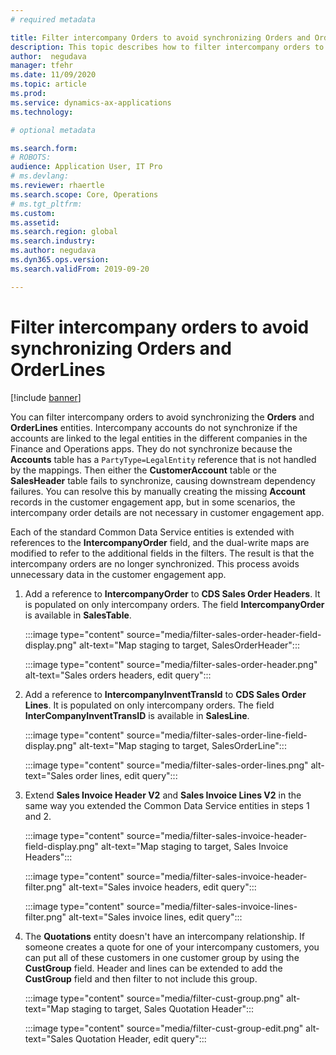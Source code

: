 ```yaml
---
# required metadata

title: Filter intercompany Orders to avoid synchronizing Orders and OrderLines
description: This topic describes how to filter intercompany orders to avoid synchronizing Orders and OrderLines.
author:  negudava
manager: tfehr
ms.date: 11/09/2020
ms.topic: article
ms.prod: 
ms.service: dynamics-ax-applications
ms.technology: 

# optional metadata

ms.search.form: 
# ROBOTS: 
audience: Application User, IT Pro
# ms.devlang: 
ms.reviewer: rhaertle
ms.search.scope: Core, Operations
# ms.tgt_pltfrm: 
ms.custom: 
ms.assetid: 
ms.search.region: global
ms.search.industry: 
ms.author: negudava
ms.dyn365.ops.version: 
ms.search.validFrom: 2019-09-20

---
```


# Filter intercompany orders to avoid synchronizing Orders and OrderLines

[!include [banner](../../includes/banner.md)]

You can filter intercompany orders to avoid synchronizing the **Orders** and **OrderLines** entities. Intercompany accounts do not synchronize if the accounts are linked to the legal entities in the different companies in the Finance and Operations apps. They do not synchronize because the **Accounts** table has a `PartyType=LegalEntity` reference that is not handled by the mappings. Then either the **CustomerAccount** table or the **SalesHeader** table fails to synchronize, causing downstream dependency failures. You can resolve this by manually creating the missing **Account** records in the customer engagement app, but in some scenarios, the intercompany order details are not necessary in customer engagement app.

Each of the standard Common Data Service entities is extended with references to the **IntercompanyOrder** field, and the dual-write maps are modified to refer to the additional fields in the filters. The result is that the intercompany orders are no longer synchronized. This process avoids unnecessary data in the customer engagement app.

1. Add a reference to **IntercompanyOrder** to **CDS Sales Order Headers**. It is populated on only intercompany orders. The field **IntercompanyOrder** is available in **SalesTable**.

    :::image type="content" source="media/filter-sales-order-header-field-display.png" alt-text="Map staging to target, SalesOrderHeader":::

    :::image type="content" source="media/filter-sales-order-header.png" alt-text="Sales orders headers, edit query":::

2. Add a reference to **IntercompanyInventTransId** to **CDS Sales Order Lines**.  It is populated on only intercompany orders. The field **InterCompanyInventTransID** is available in **SalesLine**.

    :::image type="content" source="media/filter-sales-order-line-field-display.png" alt-text="Map staging to target, SalesOrderLine":::

    :::image type="content" source="media/filter-sales-order-lines.png" alt-text="Sales order lines, edit query":::

3. Extend **Sales Invoice Header V2** and **Sales Invoice Lines V2** in the same way you extended the Common Data Service entities in steps 1 and 2.

    :::image type="content" source="media/filter-sales-invoice-header-field-display.png" alt-text="Map staging to target, Sales Invoice Headers":::

    :::image type="content" source="media/filter-sales-invoice-header-filter.png" alt-text="Sales invoice headers, edit query":::

    :::image type="content" source="media/filter-sales-invoice-lines-filter.png" alt-text="Sales invoice lines, edit query":::

4. The **Quotations** entity doesn't have an intercompany relationship. If someone creates a quote for one of your intercompany customers, you can put all of these customers in one customer group by using the **CustGroup** field.  Header and lines can be extended to add the **CustGroup** field and then filter to not include this group.

    :::image type="content" source="media/filter-cust-group.png" alt-text="Map staging to target, Sales Quotation Header":::

    :::image type="content" source="media/filter-cust-group-edit.png" alt-text="Sales Quotation Header, edit query":::

